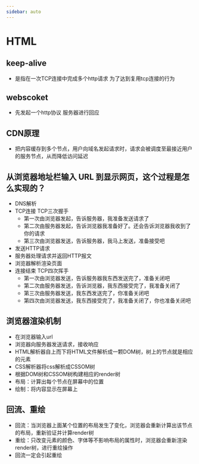 ```yaml
---
sidebar: auto
---
```

# HTML

## keep-alive
  - 是指在一次TCP连接中完成多个http请求 为了达到复用tcp连接的行为

## webscoket
 - 先发起一个http协议 服务器进行回应

## CDN原理
 - 把内容缓存到多个节点，用户向域名发起请求时，请求会被调度至最接近用户的服务节点，从而降低访问延迟

## 从浏览器地址栏输入 URL 到显示网页，这个过程是怎么实现的？
 - DNS解析
 - TCP连接 TCP三次握手
   - 第一次由浏览器发起，告诉服务器，我准备发送请求了
   - 第二次由服务器发起，告诉浏览器我准备好了。还会告诉浏览器我收到了你的请求
   - 第三次由浏览器发送，告诉服务器，我马上发送，准备接受吧
 - 发送HTTP请求
 - 服务器处理请求并返回HTTP报文
 - 浏览器解析渲染页面
 - 连接结束 TCP四次挥手
   - 第一次由浏览器发送，告诉服务器我东西发送完了，准备关闭吧
   - 第二次由服务器发送，告诉浏览器，我东西接受完了，我准备关闭了
   - 第三次由服务器发送，我东西发送完了，你准备关闭吧
   - 第四次由浏览器发送，我东西接受完了，我准备关闭了，你也准备关闭吧

## 浏览器渲染机制
 - 在浏览器输入url
 - 浏览器向服务器发送请求，接收响应
 - HTML解析器自上而下将HTML文件解析成一颗DOM树，树上的节点就是相应的元素
 - CSS解析器将css解析成CSSOM树
 - 根据DOM树和CSSOM树构建相应的render树
 - 布局：计算出每个节点在屏幕中的位置
 - 绘制：将内容显示在屏幕上

## 回流、重绘
 - 回流：当浏览器上面某个位置的布局发生了变化，浏览器会重新计算出该节点的布局，重新验证并计算render树
 - 重绘：只改变元素的颜色、字体等不影响布局的属性时，浏览器会重新渲染render树，进行重绘操作
 - 回流一定会引起重绘
  
